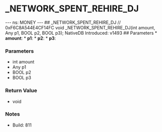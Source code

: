 # _NETWORK_SPENT_REHIRE_DJ

--- ns: MONEY --- ## _NETWORK_SPENT_REHIRE_DJ  // 0xF6C8A544E4CF14FC void _NETWORK_SPENT_REHIRE_DJ(int amount, Any p1, BOOL p2, BOOL p3);  NativeDB Introduced: v1493  ## Parameters * **amount**: * **p1**: * **p2**: * **p3**:

### Parameters
* int amount
* Any p1
* BOOL p2
* BOOL p3

### Return Value
* void

### Notes
* Build: 811

